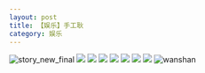 ```yaml
---
layout: post
title: 【娱乐】手工耿
category: 娱乐
---
```

![story_new_final](http://s3s4mtyq6.hd-bkt.clouddn.com/img/story_new_final_0322.png)
![](http://s3s4mtyq6.hd-bkt.clouddn.com/img/entertainment-220322-1.jpg)
![](http://s3s4mtyq6.hd-bkt.clouddn.com/img/entertainment-220322-2.PNG)
![](http://s3s4mtyq6.hd-bkt.clouddn.com/img/entertainment-220322-3.PNG)
![](http://s3s4mtyq6.hd-bkt.clouddn.com/img/entertainment-220322-4.PNG)
![](http://s3s4mtyq6.hd-bkt.clouddn.com/img/entertainment-220322-5.PNG)
![](http://s3s4mtyq6.hd-bkt.clouddn.com/img/entertainment-220322-6.PNG)
![](http://s3s4mtyq6.hd-bkt.clouddn.com/img/entertainment-220322-7.PNG)
![wanshan](http://s3s4mtyq6.hd-bkt.clouddn.com/img/wanshan.png)
